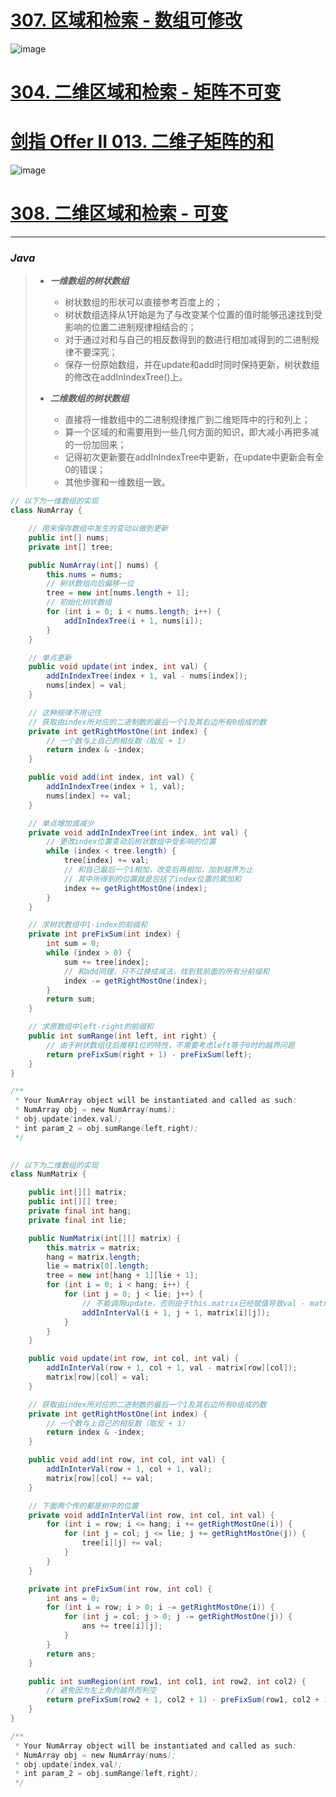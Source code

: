 # [307. 区域和检索 - 数组可修改](https://leetcode.cn/problems/range-sum-query-mutable/)

![image](https://user-images.githubusercontent.com/75558694/180632845-b5efd08b-dbc8-4307-8b9a-3d2d2405564f.png)

# [304. 二维区域和检索 - 矩阵不可变](https://leetcode.cn/problems/range-sum-query-2d-immutable/)
# [剑指 Offer II 013. 二维子矩阵的和](https://leetcode.cn/problems/O4NDxx/)

![image](https://user-images.githubusercontent.com/75558694/180642793-ac58ea12-a0d8-4e6b-88f8-5ee57fce82ef.png)

# [308. 二维区域和检索 - 可变](https://leetcode.cn/problems/range-sum-query-2d-mutable/)

---

### *Java*

> - ***一维数组的树状数组***
>   - 树状数组的形状可以直接参考百度上的；
>   - 树状数组选择从1开始是为了与改变某个位置的值时能够迅速找到受影响的位置二进制规律相结合的；
>   - 对于通过对和与自己的相反数得到的数进行相加减得到的二进制规律不要深究；
>   - 保存一份原始数组，并在update和add时同时保持更新，树状数组的修改在addInIndexTree()上。 
>    
> - ***二维数组的树状数组***
>   - 直接将一维数组中的二进制规律推广到二维矩阵中的行和列上；
>   - 算一个区域的和需要用到一些几何方面的知识，即大减小再把多减的一份加回来；
>   - 记得初次更新要在addInIndexTree中更新，在update中更新会有全0的错误；
>   - 其他步骤和一维数组一致。

```java
// 以下为一维数组的实现
class NumArray {

    // 用来保存数组中发生的变动以做到更新
    public int[] nums;
    private int[] tree;

    public NumArray(int[] nums) {
        this.nums = nums;
        // 树状数组向后偏移一位
        tree = new int[nums.length + 1];
        // 初始化树状数组
        for (int i = 0; i < nums.length; i++) {
            addInIndexTree(i + 1, nums[i]);
        }
    }

    // 单点更新
    public void update(int index, int val) {
        addInIndexTree(index + 1, val - nums[index]);
        nums[index] = val;
    }

    // 这种规律不用记住
    // 获取由index所对应的二进制数的最后一个1及其右边所有0组成的数
    private int getRightMostOne(int index) {
        // 一个数与上自己的相反数（取反 + 1）
        return index & -index;
    }

    public void add(int index, int val) {
        addInIndexTree(index + 1, val);
        nums[index] += val;
    }

    // 单点增加或减少
    private void addInIndexTree(int index, int val) {
        // 更改index位置变动后树状数组中受影响的位置
        while (index < tree.length) {
            tree[index] += val;
            // 和自己最后一个1相加，改变后再相加，加到越界为止
            // 其中所得到的位置就是包括了index位置的累加和
            index += getRightMostOne(index);
        }
    }

    // 求树状数组中1-index的前缀和
    private int preFixSum(int index) {
        int sum = 0;
        while (index > 0) {
            sum += tree[index];
            // 和add同理，只不过换成减法，找到我前面的所有分前缀和
            index -= getRightMostOne(index);
        }
        return sum;
    }

    // 求原数组中left-right的前缀和
    public int sumRange(int left, int right) {
        // 由于树状数组往后推移1位的特性，不需要考虑left等于0时的越界问题
        return preFixSum(right + 1) - preFixSum(left);
    }
}

/**
 * Your NumArray object will be instantiated and called as such:
 * NumArray obj = new NumArray(nums);
 * obj.update(index,val);
 * int param_2 = obj.sumRange(left,right);
 */

 
// 以下为二维数组的实现
class NumMatrix {

    public int[][] matrix;
    public int[][] tree;
    private final int hang;
    private final int lie;

    public NumMatrix(int[][] matrix) {
        this.matrix = matrix;
        hang = matrix.length;
        lie = matrix[0].length;
        tree = new int[hang + 1][lie + 1];
        for (int i = 0; i < hang; i++) {
            for (int j = 0; j < lie; j++) {
                // 不能调用update，否则由于this.matrix已经赋值导致val - matrix[row][col]等于0进而使结果全为0
                addInInterVal(i + 1, j + 1, matrix[i][j]);
            }
        }
    }

    public void update(int row, int col, int val) {
        addInInterVal(row + 1, col + 1, val - matrix[row][col]);
        matrix[row][col] = val;
    }

    // 获取由index所对应的二进制数的最后一个1及其右边所有0组成的数
    private int getRightMostOne(int index) {
        // 一个数与上自己的相反数（取反 + 1）
        return index & -index;
    }

    public void add(int row, int col, int val) {
        addInInterVal(row + 1, col + 1, val);
        matrix[row][col] += val;
    }

    // 下面两个传的都是树中的位置
    private void addInInterVal(int row, int col, int val) {
        for (int i = row; i <= hang; i += getRightMostOne(i)) {
            for (int j = col; j <= lie; j += getRightMostOne(j)) {
                tree[i][j] += val;
            }
        }
    }

    private int preFixSum(int row, int col) {
        int ans = 0;
        for (int i = row; i > 0; i -= getRightMostOne(i)) {
            for (int j = col; j > 0; j -= getRightMostOne(j)) {
                ans += tree[i][j];
            }
        }
        return ans;
    }

    public int sumRegion(int row1, int col1, int row2, int col2) {
        // 避免因为左上角的越界而判空
        return preFixSum(row2 + 1, col2 + 1) - preFixSum(row1, col2 + 1) - preFixSum(row2 + 1, col1) + preFixSum(row1, col1);
    }
}

/**
 * Your NumArray object will be instantiated and called as such:
 * NumArray obj = new NumArray(nums);
 * obj.update(index,val);
 * int param_2 = obj.sumRange(left,right);
 */
```
